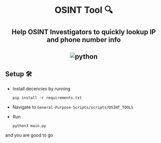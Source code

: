 <h1 align="center"> OSINT Tool 🔍 </h1>

<h2 align="center">

Help OSINT Investigators to quickly lookup IP and phone number info

</h2>

<h2 align="center">

![python](https://forthebadge.com/images/badges/made-with-python.svg)

</h2>

## Setup 🛠️
- Install decencies by running 
    ```
    pip install -r requirements.txt
    ```
- Navigate to `General-Purpose-Scripts/scripts/OSINT_TOOLS`

- Run 
    ```
    python3 main.py
    ```
and you are good to go